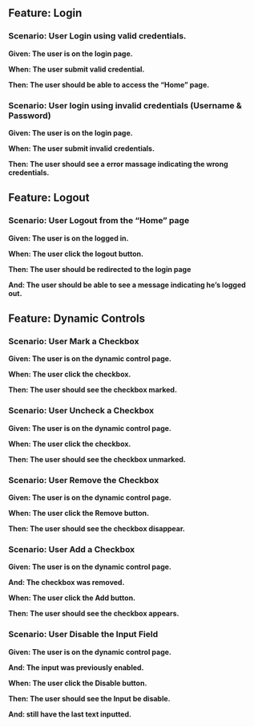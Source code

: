 ## Feature: Login

### Scenario: User Login using valid credentials.

**Given: The user is on the login page.**

**When: The user submit valid credential.**

**Then: The user should be able to access the “Home” page.**

### Scenario: User login using  invalid credentials (Username & Password)

**Given: The user is on the login page.**

**When: The user submit invalid credentials.**

**Then: The user should see a error massage indicating the wrong credentials.** 

## Feature: Logout

### Scenario: User Logout from the “Home” page

**Given: The user is on the logged in.**

**When: The user click the logout button.**

**Then: The user should be redirected to the login page**

**And: The user should be able to see a message indicating he’s logged out.**

## Feature: Dynamic Controls

### Scenario: User Mark a Checkbox

**Given: The user is on the dynamic control page.**

**When: The user click the checkbox.**

**Then: The user should see the checkbox marked.**

### Scenario: User Uncheck a Checkbox

**Given: The user is on the dynamic control page.**

**When: The user click the checkbox.**

**Then: The user should see the checkbox unmarked.**

### Scenario: User Remove the Checkbox

**Given: The user is on the dynamic control page.**

**When: The user click the Remove button.**

**Then: The user should see the checkbox disappear.**

### Scenario: User Add a Checkbox

**Given: The user is on the dynamic control page.**

**And: The checkbox was removed.**

**When: The user click the Add button.**

**Then: The user should see the checkbox appears.**

### Scenario: User Disable the Input Field

**Given: The user is on the dynamic control page.**

**And: The input was previously enabled.**

**When: The user click the Disable button.**

**Then: The user should see the Input be disable.**

**And: still have the last text inputted.**